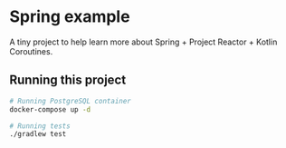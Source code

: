 # Spring example

A tiny project to help learn more about Spring + Project Reactor + Kotlin Coroutines.

## Running this project

```bash
# Running PostgreSQL container
docker-compose up -d

# Running tests
./gradlew test
```
